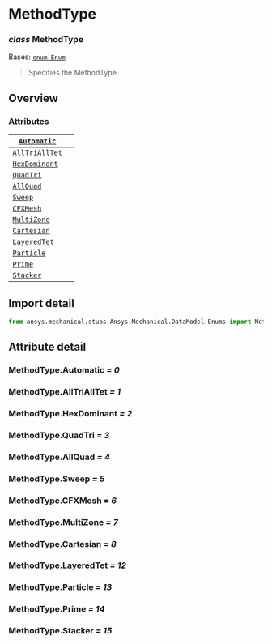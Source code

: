 <a id="methodtype"></a>

# MethodType

<a id="MethodType"></a>

### *class* MethodType

Bases: [`enum.Enum`](https://docs.python.org/3/library/enum.html#enum.Enum)

> Specifies the MethodType.

> <!-- !! processed by numpydoc !! -->

<a id="overview"></a>

## Overview

### Attributes

| [`Automatic`](#MethodType.Automatic)       |    |
|--------------------------------------------|----|
| [`AllTriAllTet`](#MethodType.AllTriAllTet) |    |
| [`HexDominant`](#MethodType.HexDominant)   |    |
| [`QuadTri`](#MethodType.QuadTri)           |    |
| [`AllQuad`](#MethodType.AllQuad)           |    |
| [`Sweep`](#MethodType.Sweep)               |    |
| [`CFXMesh`](#MethodType.CFXMesh)           |    |
| [`MultiZone`](#MethodType.MultiZone)       |    |
| [`Cartesian`](#MethodType.Cartesian)       |    |
| [`LayeredTet`](#MethodType.LayeredTet)     |    |
| [`Particle`](#MethodType.Particle)         |    |
| [`Prime`](#MethodType.Prime)               |    |
| [`Stacker`](#MethodType.Stacker)           |    |

<a id="import-detail"></a>

## Import detail

```python
from ansys.mechanical.stubs.Ansys.Mechanical.DataModel.Enums import MethodType
```

<a id="attribute-detail"></a>

## Attribute detail

<a id="MethodType.Automatic"></a>

### MethodType.Automatic *= 0*

<a id="MethodType.AllTriAllTet"></a>

### MethodType.AllTriAllTet *= 1*

<a id="MethodType.HexDominant"></a>

### MethodType.HexDominant *= 2*

<a id="MethodType.QuadTri"></a>

### MethodType.QuadTri *= 3*

<a id="MethodType.AllQuad"></a>

### MethodType.AllQuad *= 4*

<a id="MethodType.Sweep"></a>

### MethodType.Sweep *= 5*

<a id="MethodType.CFXMesh"></a>

### MethodType.CFXMesh *= 6*

<a id="MethodType.MultiZone"></a>

### MethodType.MultiZone *= 7*

<a id="MethodType.Cartesian"></a>

### MethodType.Cartesian *= 8*

<a id="MethodType.LayeredTet"></a>

### MethodType.LayeredTet *= 12*

<a id="MethodType.Particle"></a>

### MethodType.Particle *= 13*

<a id="MethodType.Prime"></a>

### MethodType.Prime *= 14*

<a id="MethodType.Stacker"></a>

### MethodType.Stacker *= 15*
